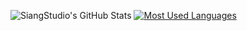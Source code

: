 ![SiangStudio's GitHub Stats](https://github-readme-stats.vercel.app/api?username=SiangStudioGit&show_icons=true&theme=dracula)
[![Most Used Languages](https://github-readme-stats.vercel.app/api/top-langs/?username=SiangStudioGit&layout=compact)](https://github.com/SiangStudioGit/github-readme-stats)
